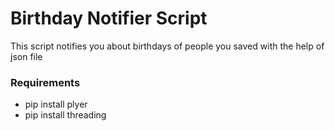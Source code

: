 <h1> Birthday Notifier Script</h1>
<p> This script notifies you about birthdays of people you saved with the help of json file<p>
<h3> Requirements </h3>
<ul>
  <li>pip install plyer</li>
  <li>pip install threading</li>
</ul>
